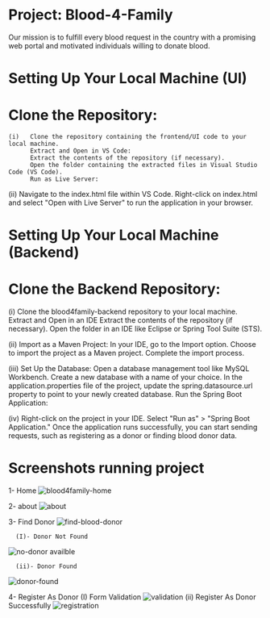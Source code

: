 # Project: Blood-4-Family 
   Our mission is to fulfill every blood request in the country with a promising web portal and motivated individuals willing to donate blood.
# Setting Up Your Local Machine (UI)
   # Clone the Repository:
    (i)   Clone the repository containing the frontend/UI code to your local machine.
          Extract and Open in VS Code:
          Extract the contents of the repository (if necessary).
          Open the folder containing the extracted files in Visual Studio Code (VS Code).
          Run as Live Server:

  (ii)    Navigate to the index.html file within VS Code.
          Right-click on index.html and select "Open with 
          Live Server" to run the application in your browser.

# Setting Up Your Local Machine (Backend)
  # Clone the Backend Repository:

(i) Clone the blood4family-backend repository to your local machine.
     Extract and Open in an IDE
     Extract the contents of the repository (if necessary).
     Open the folder in an IDE like Eclipse or Spring Tool Suite (STS).
     
(ii)    Import as a Maven Project:
        In your IDE, go to the Import option.
        Choose to import the project as a Maven project.
        Complete the import process.
        
(iii)   Set Up the Database:
        Open a database management tool like MySQL Workbench.
        Create a new database with a name of your choice.
        In the application.properties file of the project, update the spring.datasource.url property to point to your newly created database.
        Run the Spring Boot Application:

(iv)    Right-click on the project in your IDE.
        Select "Run as" > "Spring Boot Application."
        Once the application runs successfully, you can start sending requests, such as registering as a donor or finding blood donor data.
   # Screenshots running project 
   1- Home
   ![blood4family-home](https://github.com/user-attachments/assets/f5655147-8006-480a-b57a-20ec7a227f5b)

   2- about
![about](https://github.com/user-attachments/assets/9861fa03-ccfb-4441-8209-594f69d4e7e7)

  3- Find Donor 
![find-blood-donor](https://github.com/user-attachments/assets/84d7f00b-b06a-4324-babf-48547d0a3bcc)

      (I)- Donor Not Found
![no-donor availble](https://github.com/user-attachments/assets/9ac0efd0-3496-4c7c-94b3-2487b013a1b1)

      (ii)- Donor Found 
![donor-found](https://github.com/user-attachments/assets/4f6262fa-b0b8-447b-b75b-8dd145b80ff4)

4- Register As Donor
(I) Form Validation
![validation ](https://github.com/user-attachments/assets/25ce61ec-9306-4dfb-91dd-7dcb8792d399)
(ii) Register As Donor Successfully
![registration ](https://github.com/user-attachments/assets/872cbfc0-36fd-430d-a12a-b8125dd739ae)
